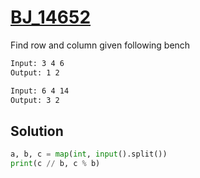 # [BJ_14652](https://acmicpc.net/problem/14652)

Find row and column given following bench

```txt
Input: 3 4 6
Output: 1 2

Input: 6 4 14
Output: 3 2
```

## Solution

```py
a, b, c = map(int, input().split())
print(c // b, c % b)
```
